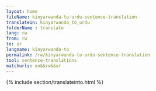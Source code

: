 ```yaml
---
layout: home
fileName: kinyarwanda-to-urdu-sentence-translation
translatein: kinyarwanda_to_urdu
folderName : translate
lang: rw
from: rw
to: ur
langname: kinyarwanda-to
permalink: /rw/kinyarwanda-to-urdu-sentence-translation
tool: sentence-translations
matchurls: en&&rw&&ur
---
```

{% include section/translateinto.html %}

